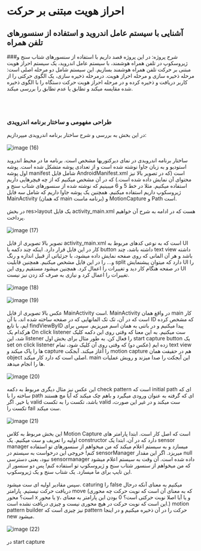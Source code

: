 # احراز هویت مبتنی بر حرکت  
## آشنایی با سیستم عامل اندروید و استفاده از سنسورهای تلفن همراه
###شرح پروژه: 
در این پروژه قصد داریم با استفاده از سنسورهای شتاب سنج و ژیروسکوپ در تلفن همراه هوشمند، با سیستم عامل اندروید، یک سیستم احراز هویت مبتنی بر حرکت تلفن همراه هوشمند بسازیم. این سیستم شامل دو مرحله اصلی است: مرحله ذخیره سازی و مرحله احراز هویت. درمرحله ذخیره سازی، یک الگوی حرکتی را از کاربر دریافت و ذخیره کرده و در مرحله احراز هویت حرکت دستگاه را با الگوی ذخیره شده مقایسه میکند و تطابق یا عدم تطابق را بررسی میکند. 

<br/><br/>
### طراحی مفهومی و ساختار برنامه اندرویدی 
در این بخش به بررسی و شرح ساختار برنامه اندرویدی میپردازیم: 
<br/><br/>
![image (16)](https://github.com/FaSha20/Motion-based-Authentication/assets/114980788/a95fbe33-3c5b-4cd9-b3f5-baf84e0ad77d)
<br/><br/>
ساختار برنامه اندرویدی در نمای دیرکتوریها مشخص است. برنامه ما در محیط اندروید استودیو و به زبان جاوا نوشته شده است و از تعدادی پوشه متشکل شده است. پوشه اول پوشه manifest شامل فایل AndroidManifest.xml است (که در تصویر بالا نیز محتوای آن نمایش داده شده است.) که در آن مشخص میکنیم که از چه فیچرهایی داریم استفاده میکنیم. مثلا در خط 5 و 6 میبینیم که نوشته شده از سنسورهای شتاب سنج و ژیروسکوپ داریم استفاده میکنیم. همچنین یک پوشه جاوا داریم که شامل سه فایل MainActivity (که همان main برنامه ماست) و MotionCapture و Path است. 
<br/><br/>
در بخش res>layout یک فایل activity_main.xml هست که در ادامه به شرح آن خواهیم پرداخت.
<br/><br/>
![image (17)](https://github.com/FaSha20/Motion-based-Authentication/assets/114980788/636e4cf0-ed7a-4b98-a149-b94d925e7b4e)
<br/><br/>
تصویر بالا تصویری از فایل activity_main.xml است که به نوعی کدهای مربوط به UI کار در این فایل قرار دارد. اینکه چند دکمه یا button داشته باشد، چند text view داشته باشد و هر آن المانی که روی صفحه نمایش داده میشود، با جزئیاتی از قبیل اندازه و رنگ و... را در این فایل مشخص میکنیم. همچنین قابلیت split دارد که میتوان پیشنمایش UI را در صفحه هنگام کار دید و تغییرات را اعمال کرد. همچنین میشود مستقیم روی این UI تغییرات را اعمال کرد و نیازی به صرف کد زدن نیز نیست. 
<br/><br/>
![image (18)](https://github.com/FaSha20/Motion-based-Authentication/assets/114980788/d7a10214-be0b-4214-a167-a4cbb992e4af)
<br/><br/>
![image (19)](https://github.com/FaSha20/Motion-based-Authentication/assets/114980788/1c9d7477-91ae-453b-b3ed-20b9a9c45c08)
<br/><br/>
عکس بالا تصویری از فایل MainActivity است. MainActivity در واقغ همان main کار است که در آن، تک تک المانهایی که در صفحه ساخته شده اند، با آن ID که مشخص کرده ایم، با تابع findViewByID پیدا میکنیم و در باتنی به همان اسم میریزیم. سپس برای هرکدام یک On click listener ست میکنیم. به این معنا که وقتی روی این دکمه کلیک شد، این listener را فعال کن. به طور مثال برای بخش اول start capture button یک set on click listener زده ایم (عکس دو) که وقتی روی آن کلیک شود، تمام text view ها را پاک میکند و capture را آغاز میکند. آبجکت motion capture هم در حقیقت همان object اصلی است که دارد کار میکند. main این آبجکت را صدا میزند و رویش عملیات ها را انجام میدهد. 
<br/><br/>
![image (20)](https://github.com/FaSha20/Motion-based-Authentication/assets/114980788/e1d7c416-4e05-4c4e-b905-e4724db40bf1)
<br/><br/>
این عکس نیز مثال دیگری مربوط به دکمه check pattern است که initial path ای که ساخته را با path ای که گرفته به عنوان ورودی میگیرد و باهم چک میکند که آیا مچ هستند یا خیر. اگر valid باشد، تکست را به تکست valid ست میکند و در غیر این صورت، تکست را fail ست میکند.
<br/><br/>
![image (21)](https://github.com/FaSha20/Motion-based-Authentication/assets/114980788/81fecda4-8735-4911-9be2-949c4c703808)
<br/><br/>
این بخش مربوط به کلاس Motion Capture است که اصل کار است. ابتدا پارامتر های اولیه را تعریف و ست میکنیم. یک constructor دارد که در آن، ابتدا یک sensor manager میسازد و به سیستم اعلام میکند که من میخواهم از سنسورهای تو استفاده کنم! خروجی این درخواست به سیستم در sensorManager میریزد. اگر این مقدار null نبود، یعنی دسترسی sensormanager داده شده است. آن وقت به سیستم اعلام میشود که من میخواهم از سنسور شتاب سنج و ژیروسکوپ تو استفاده کنم! پس دو سنسور از این تایپ برای ما میسازد. یک شتاب سنج و یک ژیروسکوپ. 
<br/><br/>
سپس مقادیر اولیه ای ست میشود. caturing را false میکنیم به معنای آنکه درحال دریافت حرکت نیستیم. پارامتر move (که به معنای آن است که نویت حرکت چه محوری است؟ محور x یا محور y، و یا آیا اصلا نوبت حرکتی است؟ 0 بودن این پارامتر به معنای این است که نویت حرکت در هیچ محوری نیست و چیزی دریافت نشده است.) motion pattern builder نیز چیزی است که pattern حرکت را در آن ذخیره میکنیم و در اینجا new میشود. 
<br/><br/>
![image (22)](https://github.com/FaSha20/Motion-based-Authentication/assets/114980788/9af6094a-60eb-4c63-a8cf-03d32598b064)
<br/><br/>
در start capture 
